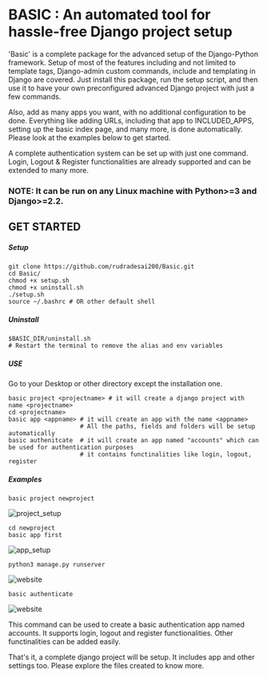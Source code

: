 # BASIC : An automated tool for hassle-free Django project setup
'Basic' is a complete package for the advanced setup of the Django-Python framework. Setup of most of the features including and not limited to template tags, Django-admin custom commands, include and templating in Django are covered. Just install this package, run the setup script, and then use it to have your own preconfigured advanced Django project with just a few commands. 

Also, add as many apps you want, with no additional configuration to be done. Everything like adding URLs, including that app to INCLUDED_APPS, setting up the basic index page, and many more, is done automatically. Please look at the examples below to get started.

A complete authentication system can be set up with just one command. Login, Logout & Register functionalities are already supported and can be extended to many more.

### NOTE:  It can be run on any Linux machine with Python>=3 and Django>=2.2.
## GET STARTED
##### Setup
```
git clone https://github.com/rudradesai200/Basic.git
cd Basic/
chmod +x setup.sh
chmod +x uninstall.sh
./setup.sh
source ~/.bashrc # OR other default shell
```

##### Uninstall
```
$BASIC_DIR/uninstall.sh
# Restart the terminal to remove the alias and env variables
```

##### USE
Go to your Desktop or other directory except the installation one.
```
basic project <projectname> # it will create a django project with name <projectname>
cd <projectname>
basic app <appname> # it will create an app with the name <appname>
                    # All the paths, fields and folders will be setup automatically
basic authenitcate  # it will create an app named "accounts" which can be used for authentication purposes
                    # it contains functinalities like login, logout, register
```

##### Examples
```
basic project newproject
```
![project_setup](https://user-images.githubusercontent.com/44108388/85259975-92851000-b487-11ea-8933-cec4c8b2919b.png)

```
cd newproject
basic app first
```
![app_setup](https://user-images.githubusercontent.com/44108388/85259979-944ed380-b487-11ea-94b8-e4d05d83bbb9.png)

```
python3 manage.py runserver
```
![website](https://user-images.githubusercontent.com/44108388/85263979-9fa4fd80-b48d-11ea-86de-13e3b819694e.png)

```
basic authenticate
```
![website](https://user-images.githubusercontent.com/44108388/101983345-9197a300-3ca0-11eb-8dc4-2fcc0f471548.png)

This command can be used to create a basic authentication app named accounts.
It supports login, logout and register functionalities. Other functinalities can be added easily.

That's it, a complete django project will be setup. It includes app and other settings too. Please explore the files created to know more.
